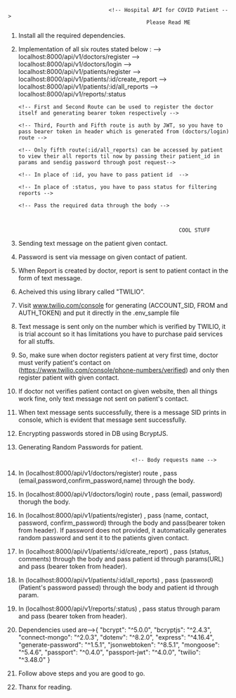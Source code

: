                                     <!-- Hospital API for COVID Patient -->
                                                Please Read ME

1. Install all the required dependencies.

2. Implementation of all six routes stated below : 
       --> localhost:8000/api/v1/doctors/register
       --> localhost:8000/api/v1/doctors/login
       --> localhost:8000/api/v1/patients/register
       --> localhost:8000/api/v1/patients/:id/create_report
       --> localhost:8000/api/v1/patients/:id/all_reports
       --> localhost:8000/api/v1/reports/:status


       <!-- First and Second Route can be used to register the doctor itself and generating bearer token respectively --> 

       <!-- Third, Fourth and Fifth route is auth by JWT, so you have to pass bearer token in header which is generated from (doctors/login) route -->
       
       <!-- Only fifth route(:id/all_reports) can be accessed by patient to view their all reports til now by passing their patient_id in params and sendig password through post request-->

       <!-- In place of :id, you have to pass patient id  -->

       <!-- In place of :status, you have to pass status for filtering reports -->
       
       <!-- Pass the required data through the body -->
       


                                                          COOL STUFF 

3. Sending text message on the patient given contact.

4. Password is sent via message on given contact of patient.

5. When Report is created by doctor, report is sent to patient contact in the form of text message.

6. Acheived this using library called "TWILIO".

7. Visit www.twilio.com/console for generating (ACCOUNT_SID, FROM and AUTH_TOKEN) and put it directly in the .env_sample file

8. Text message is sent only on the number which is verified by TWILIO, it is trial account so it has limitations you have to purchase paid services for all stuffs.

9. So, make sure when doctor registers patient at very first time, doctor must verify patient's contact on (https://www.twilio.com/console/phone-numbers/verified) and only then register patient with given contact.

10. If doctor not verifies patient contact on given website, then all things work fine, only text message not sent on patient's contact.

11. When text message sents successfully, there is a message SID prints in console, which is evident that message sent successfully.

12. Encrypting passwords stored in DB using BcryptJS.

13. Generating Random Passwords for patient.

                                            
                                            <!-- Body requests name -->

14. In (localhost:8000/api/v1/doctors/register) route , pass (email,password,confirm_password,name) through the body.

15. In (localhost:8000/api/v1/doctors/login) route , pass (email, password) thorugh the body.

16. In (localhost:8000/api/v1/patients/register) , pass (name, contact, password, confirm_password) through the body and pass(bearer    token from header).
    If password does not provided, it automatically generates random password and sent it to the patients given contact.

17. In (localhost:8000/api/v1/patients/:id/create_report) , pass (status, comments) through the body and pass patient id through params(URL) and pass (bearer token from header).

18. In (localhost:8000/api/v1/patients/:id/all_reports) , pass (password)(Patient's password passed) through the body and patient id through param.

19. In (localhost:8000/api/v1/reports/:status) , pass status through param and pass (bearer token from header).

20. Dependencies used are-->{
    "bcrypt": "^5.0.0",
    "bcryptjs": "^2.4.3",
    "connect-mongo": "^2.0.3",
    "dotenv": "^8.2.0",
    "express": "^4.16.4",
    "generate-password": "^1.5.1",
    "jsonwebtoken": "^8.5.1",
    "mongoose": "^5.4.6",
    "passport": "^0.4.0",
    "passport-jwt": "^4.0.0",
    "twilio": "^3.48.0"
    }

21. Follow above steps and you are good to go.

22. Thanx for reading.
